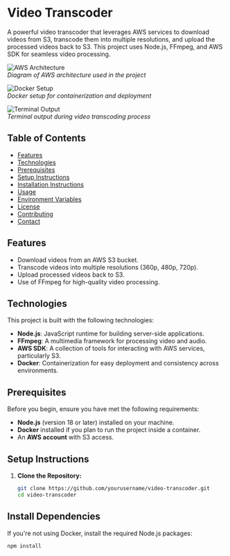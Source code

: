 # Video Transcoder

A powerful video transcoder that leverages AWS services to download videos from S3, transcode them into multiple resolutions, and upload the processed videos back to S3. This project uses Node.js, FFmpeg, and AWS SDK for seamless video processing.

![AWS Architecture](https://github.com/user-attachments/assets/3dccd270-6ad4-479f-b86b-cd612d105983)  
*Diagram of AWS architecture used in the project*

![Docker Setup](https://github.com/user-attachments/assets/f9c01c27-b8dd-4734-926c-4b657c8f29a0)  
*Docker setup for containerization and deployment*

![Terminal Output](https://github.com/user-attachments/assets/ec08538b-057b-450c-800c-447c7e633900)  
*Terminal output during video transcoding process*

## Table of Contents

- [Features](#features)
- [Technologies](#technologies)
- [Prerequisites](#prerequisites)
- [Setup Instructions](#setup-instructions)
- [Installation Instructions](#installation-instructions)
- [Usage](#usage)
- [Environment Variables](#environment-variables)
- [License](#license)
- [Contributing](#contributing)
- [Contact](#contact)

## Features

- Download videos from an AWS S3 bucket.
- Transcode videos into multiple resolutions (360p, 480p, 720p).
- Upload processed videos back to S3.
- Use of FFmpeg for high-quality video processing.

## Technologies

This project is built with the following technologies:

- **Node.js**: JavaScript runtime for building server-side applications.
- **FFmpeg**: A multimedia framework for processing video and audio.
- **AWS SDK**: A collection of tools for interacting with AWS services, particularly S3.
- **Docker**: Containerization for easy deployment and consistency across environments.

## Prerequisites

Before you begin, ensure you have met the following requirements:

- **Node.js** (version 18 or later) installed on your machine.
- **Docker** installed if you plan to run the project inside a container.
- An **AWS account** with S3 access.

## Setup Instructions

1. **Clone the Repository:**

   ```bash
   git clone https://github.com/yourusername/video-transcoder.git
   cd video-transcoder

## Install Dependencies



If you're not using Docker, install the required Node.js packages:

```bash
npm install

